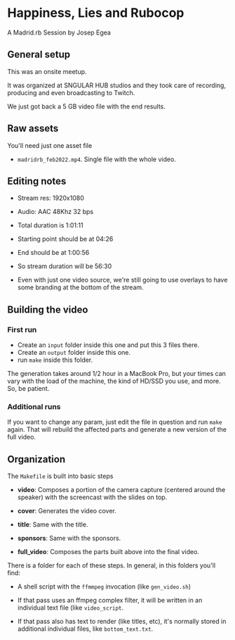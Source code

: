 # Happiness, Lies and Rubocop

A Madrid.rb Session by Josep Egea

## General setup

This was an onsite meetup.

It was organized at SNGULAR HUB studios and they took care of
recording, producing and even broadcasting to Twitch.

We just got back a 5 GB video file with the end results.

## Raw assets

You'll need just one asset file

- `madridrb_feb2022.mp4`. Single file with the whole video.

## Editing notes

- Stream res: 1920x1080

- Audio: AAC 48Khz 32 bps

- Total duration is 1:01:11

- Starting point should be at 04:26

- End should be at 1:00:56
  
- So stream duration will be 56:30

- Even with just one video source, we're still going to use overlays
  to have some branding at the bottom of the stream.

## Building the video

### First run

- Create an `input` folder inside this one and put this 3 files there.
- Create an `output` folder inside this one.
- run `make` inside this folder.

The generation takes around 1/2 hour in a MacBook Pro, but your times
can vary with the load of the machine, the kind of HD/SSD you use, and
more. So, be patient.

### Additional runs

If you want to change any param, just edit the file in question and
run `make` again. That will rebuild the affected parts and generate a
new version of the full video.

## Organization

The `Makefile` is built into basic steps

- **video**: Composes a portion of the camera capture (centered around
  the speaker) with the screencast with the slides on top.
  
- **cover**: Generates the video cover.

- **title**: Same with the title.

- **sponsors**: Same with the sponsors.

- **full_video**: Composes the parts built above into the final video.

There is a folder for each of these steps. In general, in this folders
you'll find:

- A shell script with the `ffmmpeg` invocation (like `gen_video.sh`)

- If that pass uses an ffmpeg complex filter, it will be written in an
  individual text file (like `video_script`.
  
- If that pass also has text to render (like titles, etc), it's
  normally stored in additional individual files, like
  `bottom_text.txt`.
